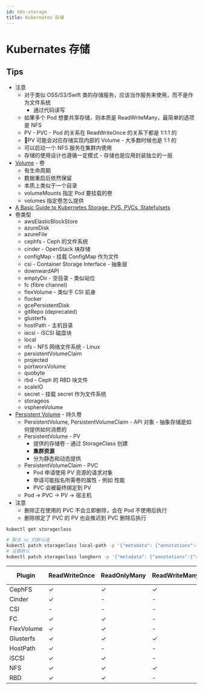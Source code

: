 ```yaml
---
id: k8s-storage
title: Kubernates 存储
---
```


# Kubernates 存储

## Tips

- 注意
  - 对于类似 OSS/S3/Swift 类的存储服务，应该当作服务来使用，而不是作为文件系统
    - 通过代码读写
  - 如果多个 Pod 想要共享存储，则本质是 ReadWriteMany，最简单的选项是 NFS
  - PV - PVC - Pod 的关系在 ReadWriteOnce 的关系下都是 1:1:1 的
  - PV 可能会对应存储实现内部的 Volume - 大多数时候也是 1:1 的
  - 可以启动一个 NFS 服务在集群内使用
  - 存储的使用设计也遵循一定模式 - 存储也是应用封装独立的一层
- [Volume](https://kubernetes.io/docs/concepts/storage/volumes) - 卷
  - 有生命周期
  - 数据重启后依然保留
  - 本质上类似于一个目录
  - volumeMounts 指定 Pod 要挂载的卷
  - volumes 指定卷怎么提供
- [A Basic Guide to Kubernetes Storage: PVS, PVCs, Statefulsets](https://portworx.com/basic-guide-kubernetes-storage/)
- 卷类型
  - awsElasticBlockStore
  - azureDisk
  - azureFile
  - cephfs - Ceph 的文件系统
  - cinder - OpenStack 块存储
  - configMap - 挂载 ConfigMap 作为文件
  - csi - Container Storage Interface - 抽象层
  - downwardAPI
  - emptyDir - 空目录 - 类似站位
  - fc (fibre channel)
  - flexVolume - 类似于 CSI 前身
  - flocker
  - gcePersistentDisk
  - gitRepo (deprecated)
  - glusterfs
  - hostPath - 主机目录
  - iscsi - iSCSI 磁盘块
  - local
  - nfs - NFS 网络文件系统 - Linux
  - persistentVolumeClaim
  - projected
  - portworxVolume
  - quobyte
  - rbd - Ceph 的 RBD 块文件
  - scaleIO
  - secret - 挂载 secret 作为文件系统
  - storageos
  - vsphereVolume
- [Persistent Volume](https://kubernetes.io/docs/concepts/storage/persistent-volumes/) - 持久卷
  - PersistentVolume, PersistentVolumeClaim - API 对象 - 抽象存储是如何提供如何消费的
  - PersistentVolume - PV
    - 提供的存储卷 - 通过 StorageClass 创建
    - **集群资源**
    - 分为静态和动态提供
  - PersistentVolumeClaim - PVC
    - Pod 申请使用 PV 资源的请求对象
    - 申请可能指名所需卷的属性 - 例如 性能
    - PVC 会被最终绑定到 PV
  - Pod -> PVC -> PV -> 宿主机
- 注意
  - 删除正在使用的 PVC 不会立即删除，会在 Pod 不使用后执行
  - 删除绑定了 PVC 的 PV 也会推迟到 PVC 删除后执行

```bash
kubectl get storageclass

# 取消 sc 的默认值
kubectl patch storageclass local-path -p '{"metadata": {"annotations":{"storageclass.kubernetes.io/is-default-class":"false"}}}'
# 设置默认
kubectl patch storageclass longhorn -p '{"metadata": {"annotations":{"storageclass.kubernetes.io/is-default-class":"true"}}}'
```

| Plugin     | ReadWriteOnce | ReadOnlyMany | ReadWriteMany | Storage Type |
| ---------- | ------------- | ------------ | ------------- | ------------ |
| CephFS     | ✓             | ✓            | ✓             | Filesystem   |
| Cinder     | ✓             | -            | -             | Block        |
| CSI        | -             | -            | -             | Interface    |
| FC         | ✓             | ✓            | -             | Block        |
| FlexVolume | ✓             | ✓            | -             | Block        |
| Glusterfs  | ✓             | ✓            | ✓             | Filesystem   |
| HostPath   | ✓             | -            | -             | Filesystem   |
| iSCSI      | ✓             | ✓            | -             | Block        |
| NFS        | ✓             | ✓            | ✓             | Filesystem   |
| RBD        | ✓             | ✓            | -             | Block        |
